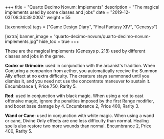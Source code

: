 +++
title = "Quarto Decimo Novum: Implements"
description = "The magical implements used by some classes and jobs"
date = "2019-12-03T08:34:39.000Z"
weight = 55

[taxonomies]
tags = ["Game Design Diary", "Final Fantasy XIV", "Genesys"]

[extra]
banner_image = "quarto-decimo-novum/quarto-decimo-novum-implements.jpg"
hide_toc = true
+++

These are the magical implements (Genesys p. 218) used by different classes and jobs in the game.

**Codex or Grimoire**: used in conjunction with the arcanist's tradition. When Conjuring a companion from aether, you automatically receive the Summon Ally effect at no extra difficulty. The creature stays summoned until you dismiss it, and you need not use the concentrate maneuver to sustain it. Encumbrance 1, Price 750, Rarity 5.

**Rod**: used in conjunction with black magic. When using a rod to cast offensive magic, ignore the penalties imposed by the first Range modifier, and boost base damage by 4. Encumbrance 2, Price 400, Rarity 3.

**Wand or Cane**: used in conjunction with white magic. When using a wand or cane, Divine Only effects are one less difficulty than normal. Healing spells also restore two more wounds than normal. Encumbrance 2, Price 400, Rarity 5.